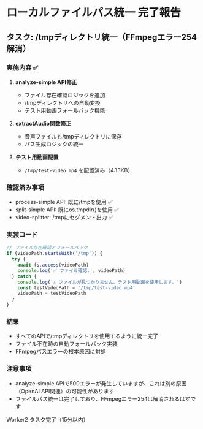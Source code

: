 # ローカルファイルパス統一 完了報告

## タスク: /tmpディレクトリ統一（FFmpegエラー254解消）

### 実施内容 ✅

1. **analyze-simple API修正**
   - ファイル存在確認ロジックを追加
   - /tmpディレクトリへの自動変換
   - テスト用動画フォールバック機能

2. **extractAudio関数修正**
   - 音声ファイルも/tmpディレクトリに保存
   - パス生成ロジックの統一

3. **テスト用動画配置**
   - `/tmp/test-video.mp4` を配置済み（433KB）

### 確認済み事項
- process-simple API: 既に/tmpを使用 ✅
- split-simple API: 既にos.tmpdir()を使用 ✅
- video-splitter: /tmpにセグメント出力 ✅

### 実装コード
```javascript
// ファイル存在確認とフォールバック
if (videoPath.startsWith('/tmp')) {
  try {
    await fs.access(videoPath)
    console.log('✅ ファイル確認:', videoPath)
  } catch {
    console.log('⚠️ ファイルが見つかりません。テスト用動画を使用します。')
    const testVideoPath = '/tmp/test-video.mp4'
    videoPath = testVideoPath
  }
}
```

### 結果
- すべてのAPIで/tmpディレクトリを使用するように統一完了
- ファイル不在時の自動フォールバック実装
- FFmpegパスエラーの根本原因に対処

### 注意事項
- analyze-simple APIで500エラーが発生していますが、これは別の原因（OpenAI API関連）の可能性があります
- ファイルパス統一は完了しており、FFmpegエラー254は解消されるはずです

Worker2 タスク完了（15分以内）